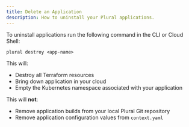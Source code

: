 ```yaml
---
title: Delete an Application
description: How to uninstall your Plural applications.
---
```


To uninstall applications run the following command in the CLI or Cloud Shell:

```shell {% showHeader=false %}
plural destroy <app-name>
```

This will:

- Destroy all Terraform resources
- Bring down application in your cloud
- Empty the Kubernetes namespace associated with your application

This will **not**:

- Remove application builds from your local Plural Git repository
- Remove application configuration values from `context.yaml`
